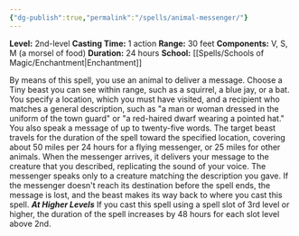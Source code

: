 ```yaml
---
{"dg-publish":true,"permalink":"/spells/animal-messenger/"}
---
```


**Level:** 2nd-level
**Casting Time:** 1 action
**Range:** 30 feet
**Components:** V, S, M (a morsel of food)
**Duration:** 24 hours
**School:** [[Spells/Schools of Magic/Enchantment\|Enchantment]]

By means of this spell, you use an animal to deliver a message. Choose a Tiny beast you can see within range, such as a squirrel, a blue jay, or a bat. You specify a location, which you must have visited, and a recipient who matches a general description, such as "a man or woman dressed in the uniform of the town guard" or "a red-haired dwarf wearing a pointed hat." You also speak a message of up to twenty-five words. The target beast travels for the duration of the spell toward the specified location, covering about 50 miles per 24 hours for a flying messenger, or 25 miles for other animals.
When the messenger arrives, it delivers your message to the creature that you described, replicating the sound of your voice. The messenger speaks only to a creature matching the description you gave. If the messenger doesn't reach its destination before the spell ends, the message is lost, and the beast makes its way back to where you cast this spell.
**_At Higher Levels_**
If you cast this spell using a spell slot of 3rd level or higher, the duration of the spell increases by 48 hours for each slot level above 2nd.